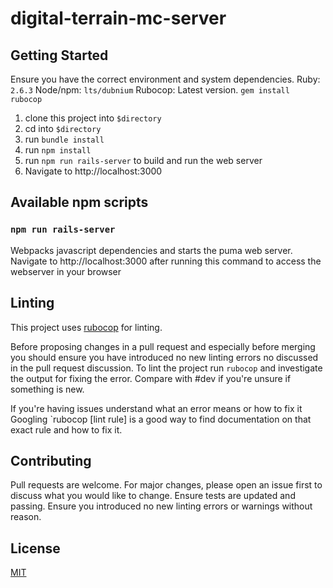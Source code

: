 # digital-terrain-mc-server

## Getting Started
Ensure you have the correct environment and system dependencies.
Ruby: `2.6.3`
Node/npm: `lts/dubnium`
Rubocop: Latest version. `gem install rubocop`

1. clone this project into `$directory`
2. cd into `$directory`
3. run `bundle install`
4. run `npm install`
5. run `npm run rails-server` to build and run the web server
6. Navigate to http://localhost:3000

## Available npm scripts

### `npm run rails-server`
Webpacks javascript dependencies and starts the puma web server. Navigate to http://localhost:3000 after running this command to access the webserver in your browser

## Linting
This project uses [rubocop](https://docs.rubocop.org/rubocop/0.85/index.html) for linting.

Before proposing changes in a pull request and especially before merging you should ensure you have introduced no new linting errors no discussed in the pull request discussion. To lint the project run `rubocop` and investigate the output for fixing the error. Compare with #dev if you're unsure if something is new.

If you're having issues understand what an error means or how to fix it Googling `rubocop [lint rule] is a good way to find documentation on that exact rule and how to fix it.

## Contributing
Pull requests are welcome. For major changes, please open an issue first to discuss what you would like to change. 
Ensure tests are updated and passing. Ensure you introduced no new linting errors or warnings without reason.

## License
[MIT](https://choosealicense.com/licenses/mit/)
